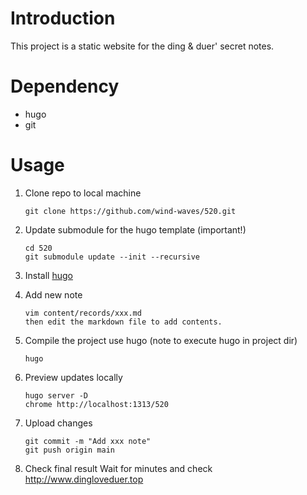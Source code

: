 # Introduction

This project is a static website for the ding & duer' secret notes.

# Dependency

* hugo
* git

# Usage

1. Clone repo to local machine

	```
	git clone https://github.com/wind-waves/520.git
	```
2. Update submodule for the hugo template (important!)
	```
	cd 520
	git submodule update --init --recursive
	```
3. Install [hugo](https://gohugo.io/installation/)

4. Add new note

	```
	vim content/records/xxx.md
	then edit the markdown file to add contents.
	```

5. Compile the project use hugo (note to execute hugo in project dir)
	```
	hugo
	```
6. Preview updates locally
	```
	hugo server -D
	chrome http://localhost:1313/520
	```
7. Upload changes

	```
	git commit -m "Add xxx note"
	git push origin main
	```
8. Check final result
	Wait for minutes and check http://www.dingloveduer.top
